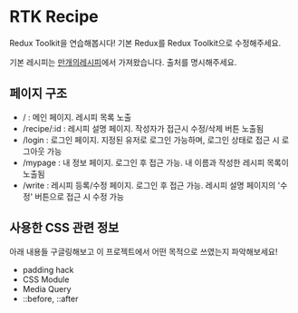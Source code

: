 # RTK Recipe

Redux Toolkit을 연습해봅시다! 기본 Redux를 Redux Toolkit으로 수정해주세요.

기본 레시피는 [만개의레시피](https://www.10000recipe.com/)에서 가져왔습니다. 출처를 명시해주세요.

## 페이지 구조

- / : 메인 페이지. 레시피 목록 노출
- /recipe/:id : 레시피 설명 페이지. 작성자가 접근시 수정/삭제 버튼 노출됨
- /login : 로그인 페이지. 지정된 유저로 로그인 가능하며, 로그인 상태로 접근 시 로그아웃 가능
- /mypage : 내 정보 페이지. 로그인 후 접근 가능. 내 이름과 작성한 레시피 목록이 노출됨
- /write : 레시피 등록/수정 페이지. 로그인 후 접근 가능. 레시피 설명 페이지의 '수정' 버튼으로 접근 시 수정 가능

## 사용한 CSS 관련 정보

아래 내용들 구글링해보고 이 프로젝트에서 어떤 목적으로 쓰였는지 파악해보세요!

- padding hack
- CSS Module
- Media Query
- ::before, ::after
